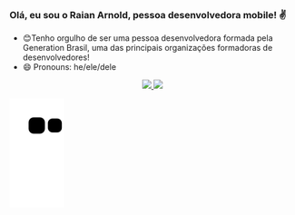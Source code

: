 ### Olá, eu sou o Raian Arnold, pessoa desenvolvedora mobile! ✌️
- 😊Tenho orgulho de ser uma pessoa desenvolvedora formada pela Generation Brasil, uma das principais organizações formadoras de desenvolvedores!
- 😄 Pronouns: he/ele/dele
<div align="center">
  <a href="https://github.com/raian26">
  <img height="180em" src="https://github-readme-stats.vercel.app/api?username=raian26&show_icons=true&theme=ocean_dark&include_all_commits=true&count_private=true"/>
  <img height="180em" src="https://github-readme-stats.vercel.app/api/top-langs/?username=raian26&layout=compact&langs_count=7&theme=ocean_dark"/>
</div>
     
 
<div> 
 
 
   ![Snake animation](https://github.com/raian26/raian26/blob/output/github-contribution-grid-snake.svg)
 
</div>
